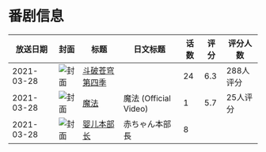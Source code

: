 # 番剧信息

|放送日期|封面|标题|日文标题|话数|评分|评分人数|
|---|---|---|---|---|---|---|
|2021-03-28|![封面](https://lain.bgm.tv/pic/cover/c/85/62/291650_0yU2y.jpg)|[斗破苍穹 第四季](https://bangumi.tv/subject/291650)||24|6.3|288人评分|
|2021-03-28|![封面](https://lain.bgm.tv/pic/cover/c/1f/b9/331725_pqMH8.jpg)|[魔法](https://bangumi.tv/subject/331725)|魔法 (Official Video)|1|5.7|25人评分|
|2021-03-28|![封面](https://lain.bgm.tv/pic/cover/c/ba/61/331786_7znM8.jpg)|[婴儿本部长](https://bangumi.tv/subject/331786)|赤ちゃん本部長|8|||
